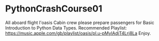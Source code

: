 # PythonCrashCourse01
All aboard flight l'oasis
Cabin crew please prepare passengers for 
Basic Introduction to Python Data Types. 
Recommended Playlist: https://music.apple.com/gb/playlist/oasis/pl.u-pMylAdjT4Lrj8La
Enjoy.
